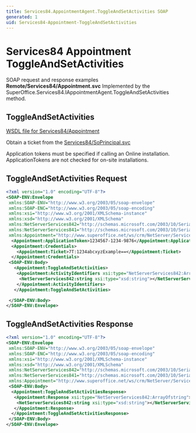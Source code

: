 ```yaml
---
title: Services84.AppointmentAgent.ToggleAndSetActivities SOAP
generated: 1
uid: Services84-Appointment-ToggleAndSetActivities
---
```


# Services84 Appointment ToggleAndSetActivities

SOAP request and response examples **Remote/Services84/Appointment.svc**
Implemented by the <see cref="M:SuperOffice.Services84.IAppointmentAgent.ToggleAndSetActivities">SuperOffice.Services84.IAppointmentAgent.ToggleAndSetActivities</see> method.

## ToggleAndSetActivities

[WSDL file for Services84/Appointment](../Services84-Appointment.md)

Obtain a ticket from the [Services84/SoPrincipal.svc](../SoPrincipal/index.md)

Application tokens must be specified if calling an Online installation. ApplicationTokens are not checked for on-site installations.

## ToggleAndSetActivities Request

```xml
<?xml version="1.0" encoding="UTF-8"?>
<SOAP-ENV:Envelope
 xmlns:SOAP-ENV="http://www.w3.org/2003/05/soap-envelope"
 xmlns:SOAP-ENC="http://www.w3.org/2003/05/soap-encoding"
 xmlns:xsi="http://www.w3.org/2001/XMLSchema-instance"
 xmlns:xsd="http://www.w3.org/2001/XMLSchema"
 xmlns:NetServerServices842="http://schemas.microsoft.com/2003/10/Serialization/Arrays"
 xmlns:NetServerServices841="http://schemas.microsoft.com/2003/10/Serialization/"
 xmlns:Appointment="http://www.superoffice.net/ws/crm/NetServer/Services84">
  <Appointment:ApplicationToken>1234567-1234-9876</Appointment:ApplicationToken>
  <Appointment:Credentials>
    <Appointment:Ticket>7T:1234abcxyzExample==</Appointment:Ticket>
  </Appointment:Credentials>
 <SOAP-ENV:Body>
   <Appointment:ToggleAndSetActivities>
    <Appointment:ActivityIdentifiers xsi:type="NetServerServices842:ArrayOfstring">
     <NetServerServices842:string xsi:type="xsd:string"></NetServerServices842:string>
    </Appointment:ActivityIdentifiers>
   </Appointment:ToggleAndSetActivities>

 </SOAP-ENV:Body>
</SOAP-ENV:Envelope>

```

## ToggleAndSetActivities Response

```xml
<?xml version="1.0" encoding="UTF-8"?>
<SOAP-ENV:Envelope
 xmlns:SOAP-ENV="http://www.w3.org/2003/05/soap-envelope"
 xmlns:SOAP-ENC="http://www.w3.org/2003/05/soap-encoding"
 xmlns:xsi="http://www.w3.org/2001/XMLSchema-instance"
 xmlns:xsd="http://www.w3.org/2001/XMLSchema"
 xmlns:NetServerServices842="http://schemas.microsoft.com/2003/10/Serialization/Arrays"
 xmlns:NetServerServices841="http://schemas.microsoft.com/2003/10/Serialization/"
 xmlns:Appointment="http://www.superoffice.net/ws/crm/NetServer/Services84">
 <SOAP-ENV:Body>
  <Appointment:ToggleAndSetActivitiesResponse>
   <Appointment:Response xsi:type="NetServerServices842:ArrayOfstring">
    <NetServerServices842:string xsi:type="xsd:string"></NetServerServices842:string>
   </Appointment:Response>
  </Appointment:ToggleAndSetActivitiesResponse>
 </SOAP-ENV:Body>
</SOAP-ENV:Envelope>

```
